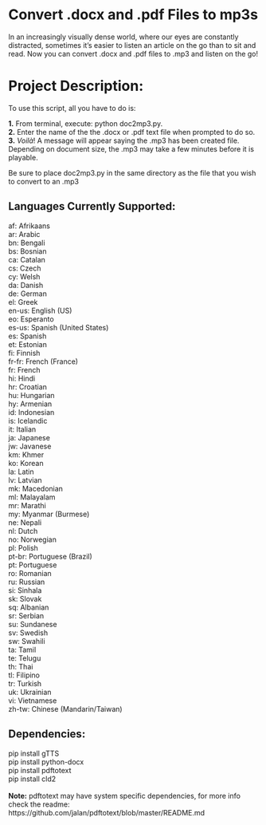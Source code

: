 # Convert .docx and .pdf Files to mp3s 

In an increasingly visually dense world, where our eyes are constantly distracted, sometimes it’s easier to listen an article on the go than to sit and read. Now you can convert .docx and .pdf files to .mp3 and listen on the go! <br>  

<h1> Project Description:</h1>
To use this script, all you have to do is:<br>

<b>1.</b> From terminal, execute: python doc2mp3.py. <br>
<b>2.</b> Enter the name of the the .docx or .pdf text file when prompted to do so. <br>
 <b>3.</b> <i>Voilà</i>! A message will appear saying the .mp3 has been created file. Depending on document size, the .mp3 may take a few minutes before it is playable.<br>

Be sure to place doc2mp3.py in the same directory as the file that you wish to convert to an .mp3


<h2><b>Languages Currently Supported:</b></h2>
 af: Afrikaans</br>
  ar: Arabic</br>
  bn: Bengali</br>
  bs: Bosnian</br>
  ca: Catalan</br>
  cs: Czech</br>
  cy: Welsh</br>
  da: Danish</br>
  de: German</br>
  el: Greek</br>
  en-us: English (US) </br>
  eo: Esperanto </br>
  es-us: Spanish (United States) </br>
  es: Spanish </br>
  et: Estonian </br>
  fi: Finnish </br>
  fr-fr: French (France) </br>
  fr: French </br>
  hi: Hindi </br>
  hr: Croatian </br>
  hu: Hungarian </br>
  hy: Armenian </br>
  id: Indonesian </br>
  is: Icelandic </br>
  it: Italian </br>
  ja: Japanese </br>
  jw: Javanese </br>
  km: Khmer </br>
  ko: Korean </br>
  la: Latin </br>
  lv: Latvian </br>
  mk: Macedonian </br>
  ml: Malayalam </br>
  mr: Marathi </br>
  my: Myanmar (Burmese) </br>
  ne: Nepali </br>
  nl: Dutch </br>
  no: Norwegian </br>
  pl: Polish </br>
  pt-br: Portuguese (Brazil) </br>
  pt: Portuguese </br>
  ro: Romanian </br>
  ru: Russian </br>
  si: Sinhala </br>
  sk: Slovak </br>
  sq: Albanian </br>
  sr: Serbian </br>
  su: Sundanese </br>
  sv: Swedish </br>
  sw: Swahili </br>
  ta: Tamil </br>
  te: Telugu </br>
  th: Thai </br>
  tl: Filipino </br>
  tr: Turkish </br>
  uk: Ukrainian </br>
  vi: Vietnamese </br>
  zh-tw: Chinese (Mandarin/Taiwan) </br>
  
<h2><b>Dependencies: </b></h2>
pip install gTTS </br>
pip install python-docx </br>
pip install pdftotext </br>
pip install cld2 </br>
<br> 
<b>Note:</b> pdftotext may have system specific dependencies, for more info check the readme: https://github.com/jalan/pdftotext/blob/master/README.md
